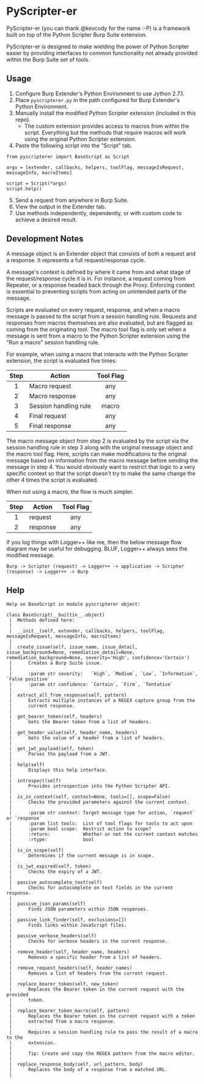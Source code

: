 # PyScripter-er

PyScripter-er (you can thank @kevcody for the name :-P) is a framework built on top of the Python Scripter Burp Suite extension.

PyScripter-er is designed to make wielding the power of Python Scripter easier by providing interfaces to common functionality not already provided within the Burp Suite set of tools.

## Usage

1. Configure Burp Extender's Python Environment to use Jython 2.7.1.
2. Place `pyscripterer.py` in the path configured for Burp Extender's Python Environment.
3. Manually install the modified Python Scripter extension (included in this repo).
    * The custom extension provides access to macros from within the script. Everything but the methods that require macros will work using the original Python Scripter extension.
4. Paste the following script into the "Script" tab.

```
from pyscripterer import BaseScript as Script

args = [extender, callbacks, helpers, toolFlag, messageIsRequest, messageInfo, macroItems]

script = Script(*args)
script.help()
```

5. Send a request from anywhere in Burp Suite.
6. View the output in the Extender tab.
7. Use methods independently, dependently, or with custom code to achieve a desired result.

## Development Notes

A message object is an Extender object that consists of both a request and a response. It represents a full request/response cycle.

A message's context is defined by where it came from and what stage of the request/response cycle it is in. For instance, a request coming from Repeater, or a response headed back through the Proxy. Enforcing context is essential to preventing scripts from acting on unintended parts of the message.

Scripts are evaluated on every request, response, and when a macro message is passed to the script from a session handling rule. Requests and responses from macros themselves are also evaluated, but are flagged as coming from the originating tool. The macro tool flag is only set when a message is sent from a macro to the Python Scripter extension using the "Run a macro" session handling rule.

For example, when using a macro that interacts with the Python Scripter extension, the script is evaluated five times:

| Step | Action | Tool Flag|
| :---: | --- | :---: |
| 1 | Macro request | any |
| 2 | Macro response | any |
| 3 | Session handling rule | macro |
| 4 | Final request | any |
| 5 | Final response | any |

The macro message object from step 2 is evaluated by the script via the session handling rule in step 3 along with the original message object and the macro tool flag. Here, scripts can make modifications to the original message based on information from the macro message before sending the message in step 4. You would obviously want to restrict that logic to a very specific context so that the script doesn't try to make the same change the other 4 times the script is evaluated.

When not using a macro, the flow is much simpler.

| Step | Action | Tool Flag|
| :---: | --- | :---: |
| 1 | request | any |
| 2 | response | any |

If you log things with Logger++ like me, then the below message flow diagram may be useful for debugging. BLUF, Logger++ always sees the modified message.

```
Burp -> Scripter (request) -> Logger++ -> application -> Scripter (response) -> Logger++ -> Burp
```

## Help

```
Help on BaseScript in module pyscripterer object:

class BaseScript(__builtin__.object)
 |  Methods defined here:
 |  
 |  __init__(self, extender, callbacks, helpers, toolFlag, messageIsRequest, messageInfo, macroItems)
 |  
 |  create_issue(self, issue_name, issue_detail, issue_background=None, remediation_detail=None, remediation_background=None, severity='High', confidence='Certain')
 |      Creates a Burp Suite issue.
 |      
 |      :param str severity:   `High`, `Medium`, `Low`, `Information`, `False positive`
 |      :param str confidence: `Certain`, `Firm`, `Tentative`
 |  
 |  extract_all_from_response(self, pattern)
 |      Extracts multiple instances of a REGEX capture group from the 
 |      current response.
 |  
 |  get_bearer_token(self, headers)
 |      Gets the Bearer token from a list of headers.
 |  
 |  get_header_value(self, header_name, headers)
 |      Gets the value of a header from a list of headers.
 |  
 |  get_jwt_payload(self, token)
 |      Parses the payload from a JWT.
 |  
 |  help(self)
 |      Displays this help interface.
 |  
 |  introspect(self)
 |      Provides introspection into the Python Scripter API.
 |  
 |  is_in_context(self, context=None, tools=[], scope=False)
 |      Checks the provided parameters against the current context.
 |      
 |      :param str context: Target message type for action, `request` or `response`
 |      :param list tools:  List of tool flags for tools to act upon
 |      :param bool scope:  Restrict action to scope?
 |      :return:            Whether or not the current context matches
 |      :rtype:             bool
 |  
 |  is_in_scope(self)
 |      Determines if the current message is in scope.
 |  
 |  is_jwt_expired(self, token)
 |      Checks the expiry of a JWT.
 |  
 |  passive_autocomplete_text(self)
 |      Checks for autocomplete on text fields in the current response.
 |  
 |  passive_json_params(self)
 |      Finds JSON parameters within JSON responses.
 |  
 |  passive_link_finder(self, exclusions=[])
 |      Finds links within JavaScript files.
 |  
 |  passive_verbose_headers(self)
 |      Checks for verbose headers in the current response.
 |  
 |  remove_header(self, header_name, headers)
 |      Removes a specific header from a list of headers.
 |  
 |  remove_request_headers(self, header_names)
 |      Removes a list of headers from the current request.
 |  
 |  replace_bearer_token(self, new_token)
 |      Replaces the Bearer token in the current request with the provided
 |      token.
 |  
 |  replace_bearer_token_macro(self, pattern)
 |      Replaces the Bearer token in the current request with a token 
 |      extracted from a macro response.
 |      
 |      Requires a session handling rule to pass the result of a macro to the 
 |      extension.
 |      
 |      Tip: Create and copy the REGEX pattern from the macro editor.
 |  
 |  replace_response_body(self, url_pattern, body)
 |      Replaces the body of a response from a matched URL.
 |  
```
